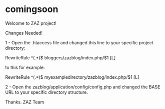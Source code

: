 comingsoon
==========

Welcome to ZAZ project!

Changes Needed!

1 - Open the .htaccess file and changed this line to your specific project directory:

RewriteRule ^(.*)$ bloggers/zazblog/index.php/$1 [L]

to this for example:

RewriteRule ^(.*)$ myexampledirectory/zazblog/index.php/$1 [L]

2 - Open the zazblog/application/config/config.php and changed the BASE URL to your specific directory structure.

Thanks.
ZAZ Team
